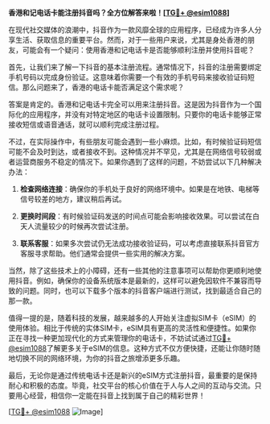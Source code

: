 **香港和记电话卡能注册抖音吗？全方位解答来啦！[[TG💪+ @esim1088](https://t.me/s/esim1088)]**

在现代社交媒体的浪潮中，抖音作为一款风靡全球的应用程序，已经成为许多人分享生活、获取信息的重要平台。然而，对于一些用户来说，尤其是身处香港的朋友，可能会有一个疑问：使用香港和记电话卡是否能够顺利注册并使用抖音呢？

首先，让我们来了解一下抖音的基本注册流程。通常情况下，抖音的注册需要绑定手机号码以完成身份验证。这意味着你需要一个有效的手机号码来接收验证码短信。那么问题来了，香港的电话卡能否满足这个需求呢？

答案是肯定的。香港和记电话卡完全可以用来注册抖音。这是因为抖音作为一个国际化的应用程序，并没有对特定地区的电话卡设置限制。只要你的电话卡能够正常接收短信或语音通话，就可以顺利完成注册过程。

不过，在实际操作中，有些朋友可能会遇到一些小麻烦。比如，有时候验证码短信可能不会及时到达，或者接收不到。这种情况并不罕见，尤其是在网络信号较弱或者运营商服务不稳定的情况下。如果你遇到了这样的问题，不妨尝试以下几种解决办法：

1. **检查网络连接**：确保你的手机处于良好的网络环境中。如果是在地铁、电梯等信号较差的地方，建议稍后再试。
   
2. **更换时间段**：有时候验证码发送的时间点可能会影响接收效果。可以尝试在白天人流量较少的时候再次尝试注册。
   
3. **联系客服**：如果多次尝试仍无法成功接收验证码，可以考虑直接联系抖音官方客服寻求帮助。他们通常会提供一些实用的解决方案。

当然，除了这些技术上的小障碍，还有一些其他的注意事项可以帮助你更顺利地使用抖音。例如，确保你的设备系统版本是最新的，这样可以避免因软件不兼容而导致的问题。同时，也可以下载多个版本的抖音客户端进行测试，找到最适合自己的那一款。

值得一提的是，随着科技的发展，越来越多的人开始关注虚拟SIM卡（eSIM）的使用体验。相比于传统的实体SIM卡，eSIM具有更高的灵活性和便捷性。如果你正在寻找一种更加现代化的方式来管理你的电话卡，不妨试试通过[TG💪+ @esim1088](https://t.me/s/esim1088)了解更多关于eSIM的信息。这种方式不仅方便快捷，还能让你随时随地切换不同的网络环境，为你的抖音之旅增添更多乐趣。

最后，无论你是通过传统电话卡还是新兴的eSIM方式注册抖音，最重要的是保持耐心和积极的态度。毕竟，社交平台的核心价值在于人与人之间的互动与交流。只要用心经营，相信你一定能在抖音上找到属于自己的精彩世界！

[[TG💪+ @esim1088](https://t.me/s/esim1088) ![Image](https://i.postimg.cc/4NQfJmqS/Snipaste-2025-05-13-00-14-12.png)]